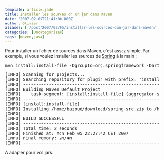 ```yaml
---
template: article.jade
title: Installer les sources d''un jar dans Maven
date: '2007-02-05T21:41:00.000Z'
author: Olivier
aliases: ['/post/2007/02/05/installer-les-sources-dun-jar-dans-maven/', '/post/2007/02/05/installer-les-sources-dun-jar-dans-maven/']
categories: [Uncategorized]
tags: [maven,java]
---
```


<p>Pour installer un fichier de sources dans Maven, c'est assez simple. Par exemple, si vous voulez installer les sources de <a href="http://www.springframework.org">Spring</a> à la main :</p> 
<pre class="prettyprint lang-bsh">
mvn install:install-file -DgroupId=org.springframework -DartifactId=spring -Dversion=2.0.2 -Dpackaging=jar -Dfile=s
</pre> 
<pre class="prettyprint lang-bsh">
[INFO] Scanning for projects...
[INFO] Searching repository for plugin with prefix: 'install'.
[INFO] ----------------------------------------------------------------------------
[INFO] Building Maven Default Project
[INFO]    task-segment: [install:install-file] (aggregator-style)
[INFO] ----------------------------------------------------------------------------
[INFO] [install:install-file]
[INFO] Installing /home/bazoud/download/spring-src.zip to /home/bazoud/java/maven/repository/org/springframework/spring/2.0.2/spring-2.0.2-sources.jar
[INFO] ------------------------------------------------------------------------
[INFO] BUILD SUCCESSFUL
[INFO] ------------------------------------------------------------------------
[INFO] Total time: 2 seconds
[INFO] Finished at: Mon Feb 05 22:27:42 CET 2007
[INFO] Final Memory: 2M/4M
[INFO] ------------------------------------------------------------------------
</pre>
<p>A adapter pour vos jars.</p>